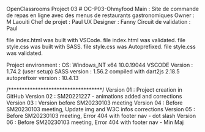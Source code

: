 OpenClassrooms Project 03 # OC-P03-Ohmyfood
Main : Site de commande de repas en ligne avec des menus de restaurants gastronomiques
Owner : M Laouiti
Chef de projet : Paul
UX Designer : Fanny
Circuit de validation : Paul

file index.html was built with VSCode.
file index.html was validated.
file style.css was built with SASS.
file style.css was Autoprefixed.
file style.css was validated.

Project environment :
OS: Windows_NT x64 10.0.19044
VSCODE Version : 1.74.2 (user setup)
SASS version : 1.56.2 compiled with dart2js 2.18.5
autoprefixer version : 10.4.13

/***********************************/
Version 01 : Project creation in GitHub
Version 02 : SM20221227 - animations added and corrections
Version 03 : Version before SM20230103 meeting
Version 04 : Before SM20230103 meeting, Update img and W3C infos corrections
Version 05 : Before SM20230103 meeting, Error 404 with footer nav - dot slash
Version 06 : Before SM20230103 meeting, Error 404 with footer nav - Min Maj

